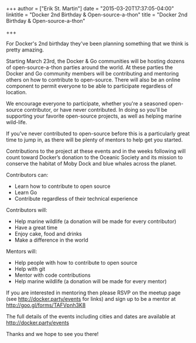 +++
author = ["Erik St. Martin"]
date = "2015-03-20T17:37:05-04:00"
linktitle = "Docker 2nd Birthday & Open-source-a-thon"
title = "Docker 2nd Birthday & Open-source-a-thon"

+++

For Docker's 2nd birthday they've been planning something that we think is pretty amazing.

Starting March 23rd, the Docker & Go communities will be hosting dozens of open-source-a-thon parties around the world. At these parties the Docker and Go community members will be contributing and mentoring others on how to contribute to open-source. There will also be an online component to permit everyone to be able to participate regardless of location.

We encourage everyone to participate, whether you're a seasoned open-source contributor, or have never contributed. In doing so you'll be supporting your favorite open-source projects, as well as helping marine wild-life.

If you've never contributed to open-source before this is a particularly great time to jump in, as there will be plenty of mentors to help get you started.

Contributions to the project at these events and in the weeks following will count toward Docker’s donation to the Oceanic Society and its mission to conserve the habitat of Moby Dock and blue whales across the planet.

Contributors can:

* Learn how to contribute to open source
* Learn Go
* Contribute regardless of their technical experience

Contributors will:

* Help marine wildlife (a donation will be made for every contributor)  
* Have a great time
* Enjoy cake, food and drinks
* Make a difference in the world

Mentors will:

* Help people with how to contribute to open source
* Help with git
* Mentor with code contributions
* Help marine wildlife (a donation will be made for every mentor)  

If you are interested in mentoring then please RSVP on the meetup page (see http://docker.party/events for links) and sign up to be a mentor at http://goo.gl/forms/TAFVpnh3K8

The full details of the events including cities and dates are available at http://docker.party/events 

Thanks and we hope to see you there!
